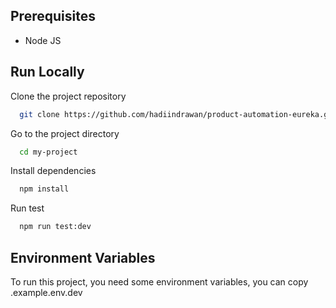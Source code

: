 
## Prerequisites

- Node JS
    
## Run Locally

Clone the project repository

```bash
  git clone https://github.com/hadiindrawan/product-automation-eureka.git
```

Go to the project directory

```bash
  cd my-project
```

Install dependencies

```bash
  npm install
```

Run test

```bash
  npm run test:dev
```

## Environment Variables

To run this project, you need some environment variables, you can copy .example.env.dev
